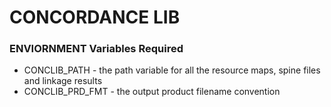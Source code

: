 # CONCORDANCE LIB

### ENVIORNMENT Variables Required

* CONCLIB_PATH - the path variable for all the resource maps, spine files and linkage results
* CONCLIB_PRD_FMT - the output product filename convention
